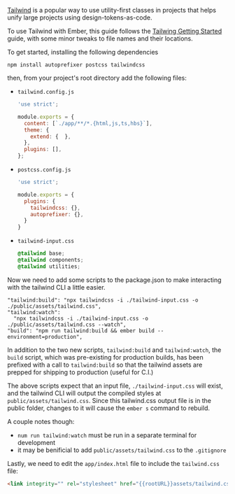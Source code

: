 [Tailwind](https://tailwindcss.com/) is a popular way to use utility-first classes in projects that helps unify large projects using design-tokens-as-code.

To use Tailwind with Ember, this guide follows the [Tailwing Getting Started](https://tailwindcss.com/docs/installation) guide, with some minor tweaks to file names and their locations.

To get started, installing the following dependencies
```shell
npm install autoprefixer postcss tailwindcss
```

then, from your project's root directory add the following files:

- `tailwind.config.js`

  ```js
  'use strict';

  module.exports = {
    content: [`./app/**/*.{html,js,ts,hbs}`],
    theme: {
      extend: {  },
    },
    plugins: [],
  };
  ```

- `postcss.config.js`

  ```js
  'use strict';

  module.exports = {
    plugins: {
      tailwindcss: {},
      autoprefixer: {},
    }
  }
  ```

- `tailwind-input.css`

  ```css
  @tailwind base;
  @tailwind components;
  @tailwind utilities;
  ```

Now we need to add some scripts to the package.json to make
interacting with the tailwind CLI a little easier.

```
"tailwind:build": "npx tailwindcss -i ./tailwind-input.css -o ./public/assets/tailwind.css",
"tailwind:watch":
  "npx tailwindcss -i ./tailwind-input.css -o ./public/assets/tailwind.css --watch",
"build": "npm run tailwind:build && ember build --environment=production",
```

In addition to the two new scripts, `tailwind:build` and `tailwind:watch`, the `build` script, which was pre-existing for production builds, has been prefixed with a call to `tailwind:build` so that the tailwind assets are prepped for shipping to production (useful for C.I.)

The above scripts expect that an input file, `./tailwind-input.css` will exist, and the tailwind CLI will output the compiled styles at `public/assets/tailwind.css`. Since this tailwind.css output file is in the public folder, changes to it will cause the `ember s` command to rebuild.

A couple notes though:
 - `num run tailwind:watch` must be run in a separate terminal for development
 - it may be benificial to add `public/assets/tailwind.css` to the `.gitignore`

Lastly, we need to edit the `app/index.html` file to include the `tailwind.css` file:

```html
<link integrity="" rel="stylesheet" href="{{rootURL}}assets/tailwind.css">`
```
